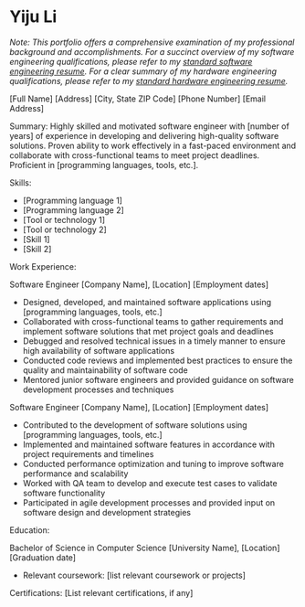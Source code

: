 # Yiju Li

*Note: This portfolio offers a comprehensive examination of my professional background and accomplishments. For a succinct overview of my software engineering qualifications, please refer to my [standard software engineering resume](resume_software). For a clear summary of my hardware engineering qualifications, please refer to my [standard hardware engineering resume](resume_hardware).*

[Full Name]
[Address]
[City, State ZIP Code]
[Phone Number]
[Email Address]

Summary:
Highly skilled and motivated software engineer with [number of years] of experience in developing and delivering high-quality software solutions. Proven ability to work effectively in a fast-paced environment and collaborate with cross-functional teams to meet project deadlines. Proficient in [programming languages, tools, etc.].

Skills:
- [Programming language 1]
- [Programming language 2]
- [Tool or technology 1]
- [Tool or technology 2]
- [Skill 1]
- [Skill 2]

Work Experience:

Software Engineer
[Company Name], [Location]
[Employment dates]

- Designed, developed, and maintained software applications using [programming languages, tools, etc.]
- Collaborated with cross-functional teams to gather requirements and implement software solutions that met project goals and deadlines
- Debugged and resolved technical issues in a timely manner to ensure high availability of software applications
- Conducted code reviews and implemented best practices to ensure the quality and maintainability of software code
- Mentored junior software engineers and provided guidance on software development processes and techniques

Software Engineer
[Company Name], [Location]
[Employment dates]

- Contributed to the development of software solutions using [programming languages, tools, etc.]
- Implemented and maintained software features in accordance with project requirements and timelines
- Conducted performance optimization and tuning to improve software performance and scalability
- Worked with QA team to develop and execute test cases to validate software functionality
- Participated in agile development processes and provided input on software design and development strategies

Education:

Bachelor of Science in Computer Science
[University Name], [Location]
[Graduation date]

- Relevant coursework: [list relevant coursework or projects]

Certifications:
[List relevant certifications, if any]

